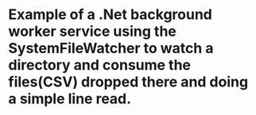 # Example of a .Net background worker service using the SystemFileWatcher to watch a directory and consume the files(CSV) dropped there and doing a simple line read.